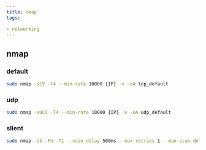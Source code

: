 ```yaml
---
title: nmap
tags:

- networking
---
```


## nmap

### default

```sh
sudo nmap -sCV -T4 --min-rate 10000 {IP} -v -oA tcp_default
```

### udp

```sh
sudo nmap -sUCV -T4 --min-rate 10000 {IP} -v -oA udp_default
```

### slient

```sh
sudo nmap -sS -Pn -T1 --scan-delay 500ms --max-retries 1 --max-scan-delay 1000ms -f -p- {IP}
```
